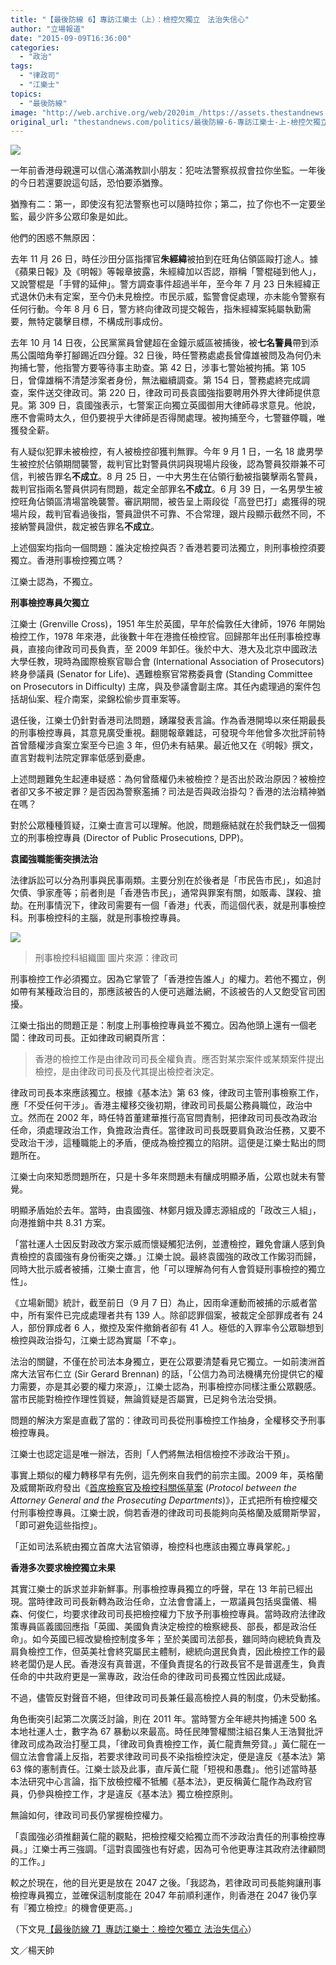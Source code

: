 ```yaml
---
title: "【最後防線 6】專訪江樂士（上）：檢控欠獨立　法治失信心"
author: "立場報道"
date: "2015-09-09T16:36:00"
categories:
  - "政治"
tags:
  - "律政司"
  - "江樂士"
topics:
  - "最後防線"
image: "http://web.archive.org/web/2020im_/https://assets.thestandnews.com/media/photos/kong-02_sN2Po.png"
original_url: "thestandnews.com/politics/最後防線-6-專訪江樂士-上-檢控欠獨立-法治失信心"
---
```

![](http://web.archive.org/web/2020im_/https://assets.thestandnews.com/media/photos/kong-02_sN2Po.png)

一年前香港母親還可以信心滿滿教訓小朋友：犯咗法警察叔叔會拉你坐監。一年後的今日若還要說這句話，恐怕要添猶豫。

猶豫有二：第一，即使沒有犯法警察也可以隨時拉你；第二，拉了你也不一定要坐監，最少許多公眾印象是如此。

他們的困惑不無原因：

去年 11 月 26 日，時任沙田分區指揮官**朱經緯**被拍到在旺角佔領區毆打途人。據《蘋果日報》及《明報》等報章披露，朱經緯加以否認，辯稱「警棍碰到他人」，又說警棍是「手臂的延伸」。警方調查事件超過半年，至今年 7 月 23 日朱經緯正式退休仍未有定案，至今仍未見檢控。市民示威，監警會促處理，亦未能令警察有任何行動。今年 8 月 6 日，警方終向律政司提交報告，指朱經緯案純屬執勤需要，無特定襲擊目標，不構成刑事成份。

去年 10 月 14 日夜，公民黨黨員曾健超在金鐘示威區被捕後，被**七名警員**帶到添馬公園暗角拳打腳踢近四分鐘。32 日後，時任警務處處長曾偉雄被問及為何仍未拘捕七警，他指警方要等待事主助查。第 42 日，涉事七警始被拘捕。第 105 日，曾偉雄稱不清楚涉案者身份，無法繼續調查。第 154 日，警務處終完成調查，案件送交律政司。第 220 日，律政司司長袁國強指要聘用外界大律師提供意見。第 309 日，袁國強表示，七警案正向獨立英國御用大律師尋求意見。他說，應不會需時太久，但仍要視乎大律師是否得閒處理。被拘捕至今，七警雖停職，唯獲發全薪。

有人疑似犯罪未被檢控，有人被檢控卻獲判無罪。今年 9 月 1 日，一名 18 歲男學生被控於佔領期間襲警，裁判官比對警員供詞與現場片段後，認為警員狡辯兼不可信，判被告罪名**不成立**。8 月 25 日，一中大男生在佔領行動被指襲擊兩名警員，裁判官指兩名警員供詞有問題，裁定全部罪名**不成立**。6 月 39 日，一名男學生被控旺角佔領區清場當晚襲警。審訊期間，被告呈上兩段從「高登巴打」處獲得的現場片段，裁判官看過後指，警員證供不可靠、不合常理，跟片段顯示截然不同，不接納警員證供，裁定被告罪名**不成立**。

上述個案均指向一個問題：誰決定檢控與否？香港若要司法獨立，則刑事檢控須要獨立。香港刑事檢控獨立嗎？

江樂士認為，不獨立。

**刑事檢控專員欠獨立**

江樂士 (Grenville Cross)，1951 年生於英國，早年於倫敦任大律師，1976 年開始檢控工作，1978 年來港，此後數十年在港擔任檢控官。回歸那年出任刑事檢控專員，直接向律政司司長負責，至 2009 年卸任。後於中大、港大及北京中國政法大學任教，現時為國際檢察官聯合會 (International Association of Prosecutors) 終身參議員 (Senator for Life)、遇難檢察官常務委員會 (Standing Committee on Prosecutors in Difficulty) 主席，與及參議會副主席。其任內處理過的案件包括胡仙案、程介南案，梁錦松偷步買車案等。

退任後，江樂士仍針對香港司法問題，踴躍發表言論。作為香港開埠以來任期最長的刑事檢控專員，其意見廣受重視。翻閱報章雜誌，可發現今年他曾多次批評前特首曾蔭權涉貪案立案至今已逾 3 年，但仍未有結果。最近他又在《明報》撰文，直言對裁判法院定罪率低感到憂慮。

上述問題難免生起連串疑惑：為何曾蔭權仍未被檢控？是否出於政治原因？被檢控者卻又多不被定罪？是否因為警察濫捕？司法是否與政治掛勾？香港的法治精神猶在嗎？

對於公眾種種質疑，江樂士直言可以理解。他說，問題癥結就在於我們缺乏一個獨立的刑事檢控專員 (Director of Public Prosecutions, DPP)。

**袁國強職能衝突損法治**

法律訴訟可以分為刑事與民事兩類。主要分別在於後者是「市民告市民」，如追討欠債、爭家產等；前者則是「香港告市民」，通常與罪案有關，如販毒、謀殺、搶劫。在刑事情況下，律政司需要有一個「香港」代表，而這個代表，就是刑事檢控科。刑事檢控科的主腦，就是刑事檢控專員。

![](http://web.archive.org/web/2020im_/https://assets.thestandnews.com/media/photos/pd_tc_Dj31Z.gif)
> 刑事檢控科組織圖 圖片來源：律政司

刑事檢控工作必須獨立。因為它掌管了「香港控告誰人」的權力。若他不獨立，例如帶有某種政治目的，那應該被告的人便可逃離法網，不該被告的人又飽受官司困擾。

江樂士指出的問題正是：制度上刑事檢控專員並不獨立。因為他頭上還有一個老闆：律政司司長。正如律政司網頁所言：

> 香港的檢控工作是由律政司司長全權負責。應否對某宗案件或某類案件提出檢控，是由律政司司長及代其提出檢控者決定。

律政司司長本來應該獨立。根據《基本法》第 63 條，律政司主管刑事檢察工作，應「不受任何干涉」。香港主權移交後初期，律政司司長屬公務員職位，政治中立。然而在 2002 年，時任特首董建華推行高官問責制，把律政司司長改為政治任命，須處理政治工作，負擔政治責任。當律政司司長既要肩負政治任務，又要不受政治干涉，這種職能上的矛盾，便成為檢控獨立的陷阱。這便是江樂士點出的問題所在。

江樂士向來知悉問題所在，只是十多年來問題未有釀成明顯矛盾，公眾也就未有警覺。

明顯矛盾始於去年。當時，由袁國強、林鄭月娥及譚志源組成的「政改三人組」，向港推銷中共 8.31 方案。

「當社運人士因反對政改方案示威而懷疑觸犯法例，並遭檢控，難免會讓人感到負責檢控的袁國強有身份衝突之嫌。」江樂士說。最終袁國強的政改工作鎩羽而歸，同時大批示威者被捕，江樂士直言，他「可以理解為何有人會質疑刑事檢控的獨立性」。

《立場新聞》統計，截至前日（9 月 7 日）為止，因雨傘運動而被捕的示威者當中，所有案件已完成處理者共有 139 人。除卻認罪個案，被裁定全部罪成者有 24 人，部份罪成者 6 人，撤控及案件撤銷者卻有 41 人。極低的入罪率令公眾聯想到檢控與政治掛勾，江樂士認為實屬「不幸」。

法治的關鍵，不僅在於司法本身獨立，更在公眾要清楚看見它獨立。一如前澳洲首席大法官布仁立 (Sir Gerard Brennan) 的話，「公信力為司法機構充份提供它的權力需要，亦是其必要的權力來源」，江樂士認為，刑事檢控亦同樣注重公眾觀感。當市民能對檢控作理性質疑，無論質疑是否屬實，已足夠令法治受損。

問題的解決方案是直截了當的：律政司司長從刑事檢控工作抽身，全權移交予刑事檢控專員。

江樂士也認定這是唯一辦法，否則「人們將無法相信檢控不涉政治干預」。

事實上類似的權力轉移早有先例，這先例來自我們的前宗主國。2009 年，英格蘭及威爾斯政府發出《[首席檢察官及檢控科關係草案](http://web.archive.org/web/20210917123048/https://www.gov.uk/government/uploads/system/uploads/attachment_data/file/15197/Protocol_between_the_Attorney_General_and_the_Prosecuting_Departments.pdf) (_Protocol between the Attorney General and the Prosecuting Departments_)》，正式把所有檢控權交付刑事檢控專員。江樂士說，倘若香港的律政司司長能夠向英格蘭及威爾斯學習，「即可避免這些指控」。

「正如司法系統由獨立首席大法官領導，檢控科也應該由獨立專員掌舵。」

**香港多次要求檢控獨立未果**

其實江樂士的訴求並非新鮮事。刑事檢控專員獨立的呼聲，早在 13 年前已經出現。當時律政司司長新轉為政治任命，立法會會議上，一眾議員包括吳靄儀、楊森、何俊仁，均要求律政司司長把檢控權力下放予刑事檢控專員。當時政府法律政策專員區義國回應指「英國、美國負責決定檢控的檢察總長、部長，都是政治任命」。如今英國已經改變檢控制度多年；至於美國司法部長，雖同時向總統負責及肩負檢控工作，但英美社會終究屬民主體制，總統向選民負責，因此檢控工作的最終老闆仍是人民。香港沒有真普選，不僅負責提名的行政長官不是普選產生，負責任命的中共政府更是一黨專政，政治任命的律政司司長獨立性因此成疑。

不過，儘管反對聲音不絕，但律政司司長兼任最高檢控人員的制度，仍未受動搖。

角色衝突引起第二次廣泛討論，則在 2011 年。當時警方全年總共拘捕達 500 名本地社運人士，數字為 67 暴動以來最高。時任民陣警權關注組召集人王浩賢批評律政司成為政治打壓工具，「律政司負責檢控工作，黃仁龍責無旁貸。」黃仁龍在一個立法會會議上反指，若要求律政司司長不染指檢控決定，便是違反《基本法》第 63 條的憲制責任。江樂士談及此事，直斥黃仁龍「短視和愚蠢」。他引述當時基本法研究中心言論，指下放檢控權不牴觸《基本法》，更反稱黃仁龍作為政府官員，仍參與檢控工作，才是違反《基本法》獨立檢控原則。

無論如何，律政司司長仍掌握檢控權力。

「袁國強必須推翻黃仁龍的觀點，把檢控權交給獨立而不涉政治責任的刑事檢控專員。」江樂士再三強調。「這對袁國強也有好處，因為可令他更專注其政府法律顧問的工作。」

較之於現在，他的目光更是放在 2047 之後。「我認為，若律政司司長能夠讓刑事檢控專員獨立，並確保這制度能在 2047 年前順利運作，則香港在 2047 後仍享有『獨立檢控』的機會便更高。」

（下文見[【最後防線 7】專訪江樂士：檢控欠獨立 法治失信心](../../politics/%E6%9C%80%E5%BE%8C%E9%98%B2%E7%B7%9A-7-%E5%B0%88%E8%A8%AA%E6%B1%9F%E6%A8%82%E5%A3%AB-%E4%B8%AD-%E8%99%95%E7%90%86%E6%A1%88%E4%BB%B6%E6%85%A2-%E5%AE%9A%E7%BD%AA%E7%8E%87%E4%BD%8E-%E5%BE%8B%E6%94%BF%E5%8F%B8%E9%A0%88%E5%A4%A7%E5%B9%85%E6%94%B9%E9%9D%A9/)）

文／楊天帥
